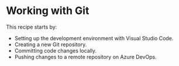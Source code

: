 # Working with Git

This recipe starts by:

- Setting up the development environment with Visual Studio Code.
- Creating a new Git repository.
- Committing code changes locally.
- Pushing changes to a remote repository on Azure DevOps.